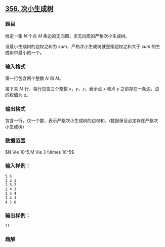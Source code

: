 ## [356\. 次小生成树](https://www.acwing.com/problem/content/description/358/)

### 题目

给定一张 $N$ 个点 $M$ 条边的无向图，求无向图的严格次小生成树。

设最小生成树的边权之和为 $sum$，严格次小生成树就是指边权之和大于 $sum$ 的生成树中最小的一个。

### 输入格式

第一行包含两个整数 $N$ 和 $M$。

接下来 $M$ 行，每行包含三个整数 $x，y，z$，表示点 $x$ 和点 $y$ 之前存在一条边，边的权值为 $z$。

### 输出格式

包含一行，仅一个数，表示严格次小生成树的边权和。(数据保证必定存在严格次小生成树)

### 数据范围

$N \\le 10^5,M \\le 3 \\times 10^5$

### 输入样例：

```
5 6
1 2 1
1 3 2
2 4 3
3 5 4
3 4 3
4 5 6
```

### 输出样例：

```
11
```

### 题解

